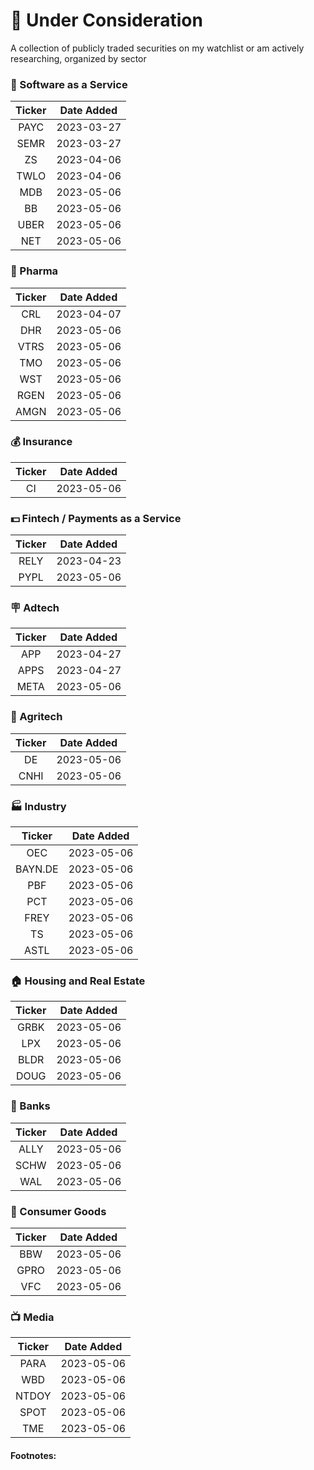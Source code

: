 # 🤔 Under Consideration
A collection of publicly traded securities on my watchlist or am actively researching, organized by sector

### 🤖 Software as a Service
| Ticker       | Date Added |
|:------------:|:----------:|
| PAYC         | 2023-03-27 |
| SEMR         | 2023-03-27 |
| ZS           | 2023-04-06 |
| TWLO         | 2023-04-06 |
| MDB          | 2023-05-06 |
| BB           | 2023-05-06 |
| UBER         | 2023-05-06 |
| NET          | 2023-05-06 |

### 💊 Pharma
| Ticker       | Date Added |
|:------------:|:----------:|
| CRL          | 2023-04-07 |
| DHR          | 2023-05-06 |
| VTRS         | 2023-05-06 |
| TMO          | 2023-05-06 |
| WST          | 2023-05-06 |
| RGEN         | 2023-05-06 |
| AMGN         | 2023-05-06 |

### 💰 Insurance
| Ticker       | Date Added |
|:------------:|:----------:|
| CI           | 2023-05-06 |

### 💵 Fintech / Payments as a Service
| Ticker       | Date Added |
|:------------:|:----------:|
| RELY         | 2023-04-23 |
| PYPL         | 2023-05-06 |

### 🪧 Adtech
| Ticker       | Date Added |
|:------------:|:----------:|
| APP          | 2023-04-27 |
| APPS         | 2023-04-27 |
| META         | 2023-05-06 |

### 🚜 Agritech
| Ticker       | Date Added |
|:------------:|:----------:|
| DE           | 2023-05-06 |
| CNHI         | 2023-05-06 |

### 🏭 Industry
| Ticker       | Date Added |
|:------------:|:----------:|
| OEC          | 2023-05-06 |
| BAYN.DE      | 2023-05-06 |
| PBF          | 2023-05-06 |
| PCT          | 2023-05-06 |
| FREY         | 2023-05-06 |
| TS           | 2023-05-06 |
| ASTL         | 2023-05-06 |

### 🏠 Housing and Real Estate
| Ticker       | Date Added |
|:------------:|:----------:|
| GRBK         | 2023-05-06 |
| LPX          | 2023-05-06 |
| BLDR         | 2023-05-06 |
| DOUG         | 2023-05-06 |

### 🏦 Banks
| Ticker       | Date Added |
|:------------:|:----------:|
| ALLY         | 2023-05-06 |
| SCHW         | 2023-05-06 |
| WAL          | 2023-05-06 |

### 🧸 Consumer Goods
| Ticker       | Date Added |
|:------------:|:----------:|
| BBW          | 2023-05-06 |
| GPRO         | 2023-05-06 |
| VFC          | 2023-05-06 |

### 📺 Media
| Ticker       | Date Added |
|:------------:|:----------:|
| PARA         | 2023-05-06 |
| WBD          | 2023-05-06 |
| NTDOY        | 2023-05-06 |
| SPOT         | 2023-05-06 |
| TME          | 2023-05-06 |

#### Footnotes:
